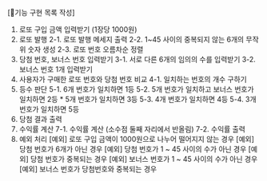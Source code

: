 [🎰기능 구현 목록 작성]
1. 로또 구입 금액 입력받기 (1장당 1000원)
2. 로또 발행
    2-1. 로또 발행 메세지 출력
    2-2. 1~45 사이의 중복되지 않는 6개의 무작위 숫자 생성 
    2-3. 로또 번호 오름차순 정렬 
3. 당첨 번호, 보너스 번호 입력받기
    3-1. 서로 다른 6개의 임의의 수를 입력받기
    3-2. 보너스 번호 1개 입력받기 
4. 사용자가 구매한 로또 번호와 당첨 번호 비교
    4-1. 일치하는 번호의 개수 구하기 
5. 등수 판단
    5-1. 6개 번호가 일치하면 1등
    5-2. 5개 번호가 일치하고 보너스 번호가 일치하면 2등
        * 5개 번호가 일치하면 3등
    5-3. 4개 번호가 일치하면 4등
    5-4. 3개 번호가 일치하면 5등 
6. 당첨 결과 출력 
7. 수익률 계산
    7-1. 수익률 계산 (소수점 둘째 자리에서 반올림)
    7-2. 수익률 출력 
8. 예외 처리
   [예외] 로또 구입 금액이 1000원으로 나누어 떨어지지 않는 경우
   [예외] 당첨 번호가 6개가 아닌 경우
   [예외] 당첨 번호가 1 ~ 45 사이의 수가 아닌 경우
   [예외] 당첨 번호가 중복되는 경우
   [예외] 보너스 번호가 1 ~ 45 사이의 수가 아닌 경우
   [예외] 보너스 번호가 당첨번호와 중복되는 경우